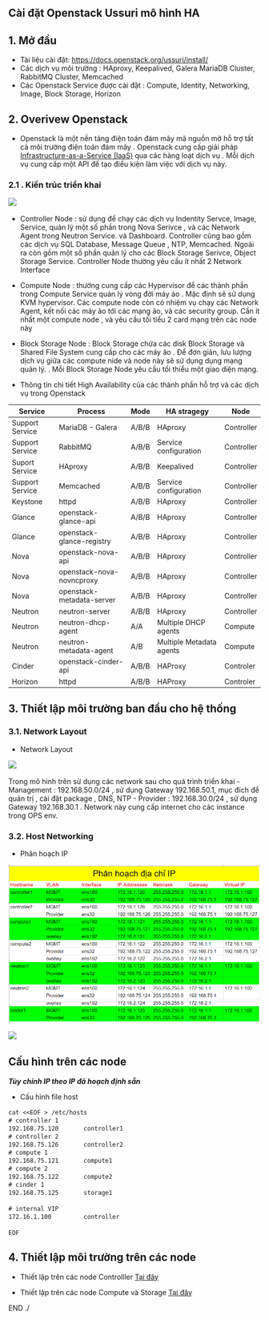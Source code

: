 

## Cài đặt Openstack Ussuri mô hình HA


## 1. Mở đầu

- Tài liệu cài đặt: https://docs.openstack.org/ussuri/install/ 
- Các dịch vụ môi trường : HAproxy, Keepalived, Galera MariaDB Cluster, RabbitMQ Cluster, Memcached
- Các Openstack Service được cài đặt : Compute, Identity, Networking, Image, Block Storage, Horizon 

## 2.  Overivew Openstack

- Openstack là một nền tảng điện toán đám mây mã nguồn mở hỗ trợ tất cả môi trường điện toán đám mây . Openstack cung cấp giải pháp [Infrastructure-as-a-Service (IaaS)](https://docs.openstack.org/install-guide/common/glossary.html#term-infrastructure-as-a-service-iaas) qua các hàng loạt dịch vụ . Mỗi dịch vụ cung cấp một API để tạo điều kiện làm việc với dịch vụ này. 


### 2.1 . Kiến trúc triển khai

![](https://i.imgur.com/Ds7YpXx.png)

- Controller Node : sử dụng để chạy các dịch vụ Indentity Servce, Image, Service, quản lý một số  phần trong Nova Serivce , và các Network Agent trong Neutron Service. và Dashboard. Controller cũng bao gồm các dịch vụ SQL Database, Message Queue , NTP, Memcached. Ngoài ra còn gồm một số phần quản lý cho các Block Storage Serivce, Object Storage Service. Controller Node thường yêu cầu ít nhất 2 Network Interface
- Compute Node : thường cung cấp các Hypervisor để các thành phần trong Compute Service quản lý vòng đời máy ảo . Mặc định sẽ sử dụng KVM hypervisor. Các compute node còn có nhiệm vụ chạy các Network Agent, kết nối các máy ảo tới các mạng ảo, và các security group. Cần ít nhất một compute node , và yêu cầu tối tiểu 2 card mạng trên các node này
- Block Storage Node :  Block Storage  chứa các disk  Block Storage và Shared File System cung cấp cho các máy ảo . Để đơn giản, lưu lượng dịch vụ giữa các compute nide và node này sẽ sử dụng dụng mạng quản lý. . Mỗi Block Storage Node  yêu cầu tối thiểu một giao diện mạng.


- Thông tin chi tiết High Availability của các thành phần hỗ trợ và các dịch vụ trong Openstack


|  Service |  Process | Mode  | HA stragegy  | Node  |
|---|---|---|---|----| 
| Support Service  | MariaDB - Galera  |  A/B/B | HAproxy   | Controller|
| Support Service  |  RabbitMQ   | A/B/B  |  Service configuration|  Controller|
| Suport Service  | HAproxy | A/B/B | Keepalived |Controller|
| Support Service | Memcached   | A/B/B  |   Service configuration| Controller|     
|Keystone | httpd | A/B/B | HAproxy  | Controller|
|Glance | openstack-glance-api  | A/B/B | HAproxy|Controller|
|Glance | openstack-glance-registry | A/B/B |HAproxy |Controller|
| Nova| openstack-nova-api | A/B/B  | HAproxy |Controller|
|Nova | openstack-nova-novncproxy | A/B/B | HAproxy|Controller|
|Nova | openstack-metadata-server | A/B/B | HAproxy|Controller|
|Neutron | neutron-server| A/B/B | HAproxy | Controller|
|Neutron |neutron-dhcp-agent  |A/A |Multiple DHCP agents | Compute   |
|Neutron| neutron-metadata-agent |A/B| Multiple Metadata agents | Compute  |
|Cinder|openstack-cinder-api|A/B/B | HAProxy| Controler |
|Horizon| httpd| A/B/B | HAProxy| Controler | 

## 3. Thiết lập môi trường ban đầu cho hệ thống


### 3.1. Network Layout

- Network Layout

![](https://i.imgur.com/52nKVOx.png)

Trong mô hình trên sử dụng các network sau cho quá trình triển khai
	- Management : 192.168.50.0/24 , sử dụng Gateway 192.168.50.1, mục đích để quản trị , cài đặt package , DNS, NTP
	- Provider : 192.168.30.0/24 , sử dụng Gateway 192.168.30.1 . Network này cung cấp internet cho các instance trong OPS env. 




### 3.2. Host Networking

 - Phân hoạch IP


![](../../../images/ip.PNG)


![](https://i.imgur.com/46OeegM.png)

##  Cấu hình trên các node


***Tùy chỉnh IP theo IP đã hoạch định sẵn*** 
- Cấu hình file host
```
cat <<EOF > /etc/hosts
# controller 1
192.168.75.120       controller1
# controller 2
192.168.75.126       controller2
# compute 1
192.168.75.121       compute1
# compute 2
192.168.75.122       compute2
# cinder 1
192.168.75.125		 storage1

# internal VIP
172.16.1.100 		 controller

EOF
```

## 4. Thiết lập  môi trường trên các node

- Thiết lập trên các node Controlller [Tại đây](Setup_phase/1.ENV/controller.md)

- Thiết lập trên các node Compute và Storage [Tại đây](Setup_phase/1.ENV/othernode.md)


END ./